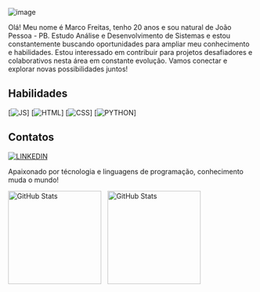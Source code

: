 ![image](https://github.com/user-attachments/assets/3645442d-d7f9-46f9-9750-f5a557155a32)

Olá! Meu nome é Marco Freitas, tenho 20 anos e sou natural de João Pessoa - PB. Estudo Análise e Desenvolvimento de Sistemas e estou constantemente buscando oportunidades para ampliar meu conhecimento e habilidades. Estou interessado em contribuir para projetos desafiadores e colaborativos nesta área em constante evolução. Vamos conectar e explorar novas possibilidades juntos!

## Habilidades

[![JS](https://img.shields.io/badge/JavaScript-F7DF1E?style=for-the-badge&logo=javascript&logoColor=black)]
[![HTML](https://img.shields.io/badge/HTML-239120?style=for-the-badge&logo=html5&logoColor=white)]
[![CSS](https://img.shields.io/badge/CSS-239120?&style=for-the-badge&logo=css3&logoColor=white)]
[![PYTHON](https://img.shields.io/badge/Python-14354C?style=for-the-badge&logo=python&logoColor=white)]

## Contatos

[![LINKEDIN](https://img.shields.io/badge/LinkedIn-0077B5?style=for-the-badge&logo=linkedin&logoColor=white)](https://www.linkedin.com/in/imarcofreitas)

Apaixonado por técnologia e linguagens de programação, conhecimento muda o mundo!

<p>
  <img 
    align="left" 
    alt="GitHub Stats" 
    height="190" 
    style="padding-right: 10px;" 
    src="https://github-readme-stats.vercel.app/api?username=ItsMarcoFreitas&show_icons=true&theme=radical&include_all_commits=true&locale=pt-br" 
  />

<img 
      align="left" 
      alt="GitHub Stats" 
      height="190" 
      src="https://github-readme-stats.vercel.app/api/top-langs/?username=ItsMarcoFrei&theme=radical&layout=compact&custom_title=Tecnologias&langs_count=9" 
  />





    
